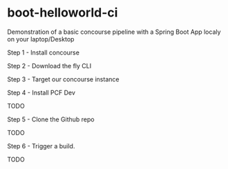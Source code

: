 # boot-helloworld-ci


Demonstration of a basic concourse pipeline with a Spring Boot App localy on your laptop/Desktop


Step 1 - Install concourse


Step 2 - Download the fly CLI


Step 3 - Target our concourse instance 


Step 4 - Install PCF Dev

TODO

Step 5 - Clone the Github repo

TODO

Step 6 - Trigger a build.

TODO



